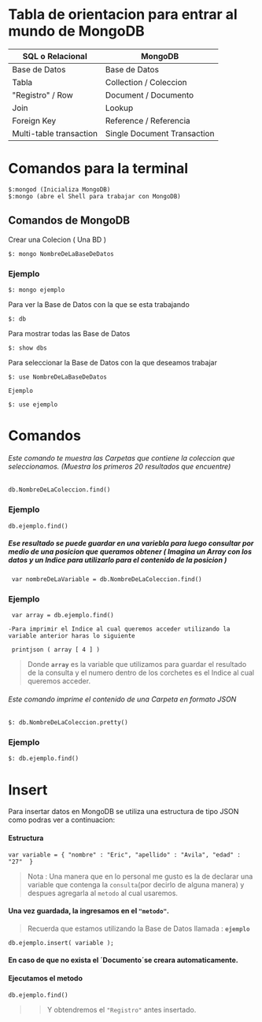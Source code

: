 # Tabla de orientacion para entrar al mundo de MongoDB
SQL o Relacional  | MongoDB
------------- | -------------
Base de Datos  | Base de Datos
Tabla  | Collection / Coleccion
"Registro" / Row  | Document / Documento
Join  | Lookup
Foreign Key  | Reference / Referencia
 Multi-table transaction  | Single Document Transaction
 
# Comandos para la terminal

	$:mongod (Inicializa MongoDB)
	$:mongo (abre el Shell para trabajar con MongoDB)


## Comandos de MongoDB

Crear una Colecion ( Una BD )
	
	$: mongo NombreDeLaBaseDeDatos
	
### Ejemplo
	
	$: mongo ejemplo 

Para ver la Base de Datos con la que se esta trabajando
	
	$: db

Para mostrar todas las Base de Datos
	
	$: show dbs

Para seleccionar la Base de Datos con la que deseamos trabajar

	$: use NombreDeLaBaseDeDatos
	
	Ejemplo
	
	$: use ejemplo	

# Comandos
###### Este comando te muestra las Carpetas que contiene la coleccion que 		seleccionamos. (Muestra los primeros 20 resultados que encuentre)
	db.NombreDeLaColeccion.find()

### Ejemplo	
	db.ejemplo.find()
	
##### Ese resultado se puede guardar en una variebla para luego consultar por medio de una posicion que queramos obtener ( Imagina un Array con los datos y un Indice para utilizarlo para el contenido de la posicion )
	 var nombreDeLaVariable = db.NombreDeLaColeccion.find()
### Ejemplo
	 var array = db.ejemplo.find()
	
	-Para imprimir el Indice al cual queremos acceder utilizando la variable anterior haras lo siguiente
	
	 printjson ( array [ 4 ] )
	
>Donde **`array`** es la variable que utilizamos para guardar el resultado de la consulta y el numero dentro de los corchetes es el Indice al cual queremos acceder.
	 

###### Este comando imprime el contenido de una Carpeta en formato JSON
	$: db.NombreDeLaColeccion.pretty()

### Ejemplo	
	$: db.ejemplo.find()


# Insert

Para insertar datos en MongoDB se utiliza una estructura de tipo JSON como podras ver a continuacion:

#### Estructura



    var variable = { "nombre" : "Eric", "apellido" : "Avila", "edad" : "27"  }
    
> Nota : Una manera que en lo personal me gusto es la de declarar una variable que contenga la `consulta`(por decirlo de alguna manera) y despues agregarla al `metodo` al cual usaremos.

#### Una vez guardada, la ingresamos en el `"metodo"`. 

> Recuerda que estamos utilizando la Base de Datos llamada : **`ejemplo`**
 
    db.ejemplo.insert( variable );

#### En caso de que no exista el ´Documento´se creara automaticamente.

#### Ejecutamos el metodo
    db.ejemplo.find()
>> Y obtendremos el `"Registro"` antes insertado.




